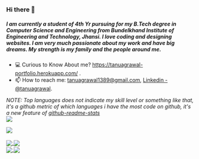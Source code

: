 ### Hi there 👋

##### I am currently a student of 4th Yr pursuing for my B.Tech degree in Computer Science and Engineering from Bundelkhand Institute of Engineering and Technology, Jhansi. I love coding and designing websites. I am very much passionate about my work and have big dreams. My strength is my family and the people around me.


- 💻  Curious to Know About me? https://tanuagrawal-portfolio.herokuapp.com/ .
- 📫 How to reach me: tanuagrawal1389@gmail.com, [Linkedin - @tanuagrawal](https://www.linkedin.com/in/tanuagrawal/).



*NOTE: Top languages does not indicate my skill level or something like that, it's a github metric of which languages i have the most code on github, it's a new feature of [github-readme-stats](https://github.com/anuraghazra/github-readme-stats)*
<br>
<a href="https://github-readme-stats.vercel.app/api?username=tanuagrawal123&show_icons=true&theme=radical">
  <img align="center" src="https://github-readme-stats.vercel.app/api?username=tanuagrawal123&show_icons=true&theme=radical&line_height=27"  />
</a>
 
<a href="#">
  <img align="center" src="https://github-readme-stats.vercel.app/api/top-langs?username=tanuagrawal123&show_icons=true&theme=radical&line_height=27"  />
</a>
<br>
<br>
<a href="https://github.com/TanuAgrawal123/100DaysOfCode">
  <img align="center" src="https://github-readme-stats.vercel.app/api/pin/?username=tanuagrawal123&repo=100DaysOfCode&theme=radical" />
  </a>
 
<a href="https://github.com/TanuAgrawal123/StudyApp">
  <img align="center" src="https://github-readme-stats.vercel.app/api/pin/?username=tanuagrawal123&repo=StudyApp&theme=radical" />
  </a>
<br>

<a href="https://github.com/TanuAgrawal123/myportfolio">
  <img align="center" src="https://github-readme-stats.vercel.app/api/pin/?username=tanuagrawal123&repo=myportfolio&theme=radical" />
  </a>

<a href="https://github.com/TanuAgrawal123/Complete-DS_Algo-with-Python">
  <img align="center" src="https://github-readme-stats.vercel.app/api/pin/?username=tanuagrawal123&repo=Complete-DS_Algo-with-Python&theme=radical" />
  </a>
